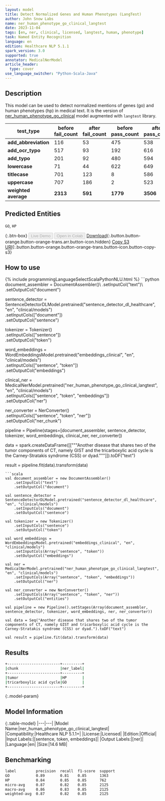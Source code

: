 ```yaml
---
layout: model
title: Detect Normalized Genes and Human Phenotypes (LangTest)
author: John Snow Labs
name: ner_human_phenotype_go_clinical_langtest
date: 2023-11-04
tags: [en, ner, clinical, licensed, langtest, human, phenotype]
task: Named Entity Recognition
language: en
edition: Healthcare NLP 5.1.1
spark_version: 3.0
supported: true
annotator: MedicalNerModel
article_header:
  type: cover
use_language_switcher: "Python-Scala-Java"
---
```


## Description

This model can be used to detect normalized mentions of genes (go) and human phenotypes (hp) in medical text. It is the version of [ner_human_phenotype_go_clinical](https://nlp.johnsnowlabs.com/2021/03/31/ner_human_phenotype_go_clinical_en.html) model augmented with `langtest` library.

| **test_type**        | **before fail_count** | **after fail_count** | **before pass_count** | **after pass_count** | **minimum pass_rate** | **before pass_rate** | **after pass_rate** |
|----------------------|-----------------------|----------------------|-----------------------|----------------------|-----------------------|----------------------|---------------------|
| **add_abbreviation** | 116                   | 53                   | 475                   | 538                  | 85%                   | 80%                  | 91%                 |
| **add_ocr_typo**     | 517                   | 93                   | 192                   | 616                  | 70%                   | 27%                  | 87%                 |
| **add_typo**         | 201                   | 92                   | 480                   | 594                  | 75%                   | 70%                  | 87%                 |
| **lowercase**        | 71                    | 44                   | 622                   | 649                  | 90%                   | 90%                  | 94%                 |
| **titlecase**        | 701                   | 123                  | 8                     | 586                  | 70%                   | 1%                   | 83%                 |
| **uppercase**        | 707                   | 186                  | 2                     | 523                  | 70%                   | 0%                   | 74%                 |
| **weighted average** | **2313**              | **591**              | **1779**              | **3506**             | **77%**               | **43.48%**           | **85.57%**          |

## Predicted Entities

`GO`, `HP`

{:.btn-box}
<button class="button button-orange" disabled>Live Demo</button>
<button class="button button-orange" disabled>Open in Colab</button>
[Download](https://s3.amazonaws.com/auxdata.johnsnowlabs.com/clinical/models/ner_human_phenotype_go_clinical_langtest_en_5.1.1_3.0_1699113634845.zip){:.button.button-orange.button-orange-trans.arr.button-icon.hidden}
[Copy S3 URI](s3://auxdata.johnsnowlabs.com/clinical/models/ner_human_phenotype_go_clinical_langtest_en_5.1.1_3.0_1699113634845.zip){:.button.button-orange.button-orange-trans.button-icon.button-copy-s3}

## How to use



<div class="tabs-box" markdown="1">
{% include programmingLanguageSelectScalaPythonNLU.html %}
```python
document_assembler = DocumentAssembler()\
	.setInputCol("text")\
	.setOutputCol("document")

sentence_detector = SentenceDetectorDLModel.pretrained("sentence_detector_dl_healthcare", "en", "clinical/models") \
	.setInputCols(["document"]) \
	.setOutputCol("sentence")

tokenizer = Tokenizer()\
	.setInputCols(["sentence"])\
	.setOutputCol("token")
  
word_embeddings = WordEmbeddingsModel.pretrained("embeddings_clinical", "en", "clinical/models")\
    .setInputCols(["sentence", "token"])\
    .setOutputCol("embeddings")

clinical_ner = MedicalNerModel.pretrained("ner_human_phenotype_go_clinical_langtest", "en", "clinical/models") \
    .setInputCols(["sentence", "token", "embeddings"]) \
    .setOutputCol("ner")

ner_converter = NerConverter() \
    .setInputCols(["sentence", "token", "ner"]) \
    .setOutputCol("ner_chunk")

pipeline = Pipeline(stages=[document_assembler,
                            sentence_detector,
                            tokenizer,
                            word_embeddings,
                            clinical_ner,
                            ner_converter])

data = spark.createDataFrame([["""Another disease that shares two of the tumor components of CT, namely GIST and the tricarboxylic acid cycle is the Carney-Stratakis syndrome (CSS) or dyad."""]]).toDF("text")

result = pipeline.fit(data).transform(data)
```
```scala
val document_assembler = new DocumentAssembler()
	.setInputCol("text")
	.setOutputCol("document")

val sentence_detector = SentenceDetectorDLModel.pretrained("sentence_detector_dl_healthcare", "en", "clinical/models")
	.setInputCols("document")
	.setOutputCol("sentence")

val tokenizer = new Tokenizer()
	.setInputCols("sentence")
	.setOutputCol("token")

val word_embeddings = WordEmbeddingsModel.pretrained("embeddings_clinical", "en", "clinical/models")
    .setInputCols(Array("sentence", "token"))
    .setOutputCol("embeddings")

val ner = MedicalNerModel.pretrained("ner_human_phenotype_go_clinical_langtest", "en", "clinical/models")
    .setInputCols(Array("sentence", "token", "embeddings"))
    .setOutputCol("ner")

val ner_converter = new NerConverter()
    .setInputCols(Array("sentence", "token", "ner"))
    .setOutputCol("entities")

val pipeline = new Pipeline().setStages(Array(document_assembler, sentence_detector, tokenizer, word_embeddings, ner, ner_converter))

val data = Seq("Another disease that shares two of the tumor components of CT, namely GIST and tricarboxylic acid cycle is the Carney-Stratakis syndrome (CSS) or dyad.").toDF("text")

val result = pipeline.fit(data).transform(data)
```
</div>

## Results

```bash
+------------------------+---------+
|chunk                   |ner_label|
+------------------------+---------+
|tumor                   |HP       |
|tricarboxylic acid cycle|GO       |
+------------------------+---------+
```

{:.model-param}
## Model Information

{:.table-model}
|---|---|
|Model Name:|ner_human_phenotype_go_clinical_langtest|
|Compatibility:|Healthcare NLP 5.1.1+|
|License:|Licensed|
|Edition:|Official|
|Input Labels:|[sentence, token, embeddings]|
|Output Labels:|[ner]|
|Language:|en|
|Size:|14.6 MB|

## Benchmarking

```bash
label         precision  recall  f1-score  support 
GO            0.89       0.81    0.85      1363    
HP            0.84       0.85    0.85      762     
micro-avg     0.87       0.82    0.85      2125    
macro-avg     0.86       0.83    0.85      2125    
weighted-avg  0.87       0.82    0.85      2125    
```